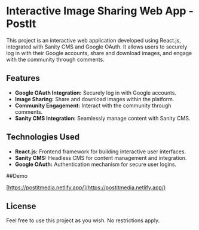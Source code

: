 # Interactive Image Sharing Web App - PostIt

This project is an interactive web application developed using React.js, integrated with Sanity CMS and Google OAuth. It allows users to securely log in with their Google accounts, share and download images, and engage with the community through comments.

## Features

- **Google OAuth Integration:** Securely log in with Google accounts.
- **Image Sharing:** Share and download images within the platform.
- **Community Engagement:** Interact with the community through comments.
- **Sanity CMS Integration:** Seamlessly manage content with Sanity CMS.

## Technologies Used

- **React.js:** Frontend framework for building interactive user interfaces.
- **Sanity CMS:** Headless CMS for content management and integration.
- **Google OAuth:** Authentication mechanism for secure user logins.

##Demo

[https://postitmedia.netlify.app/](https://postitmedia.netlify.app/)

## License

Feel free to use this project as you wish. No restrictions apply.
